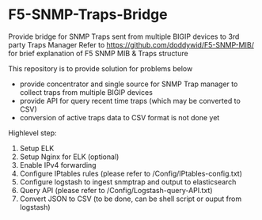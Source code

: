 # F5-SNMP-Traps-Bridge
Provide bridge for SNMP Traps sent from multiple BIGIP devices to 3rd party Traps Manager
Refer to https://github.com/doddywid/F5-SNMP-MIB/ for brief explanation of F5 SNMP MIB & Traps structure

This repository is to provide solution for problems below  
- provide concentrator and single source for SNMP Trap manager to collect traps from multiple BIGIP devices 
- provide API for query recent time traps (which may be converted to CSV) 
- conversion of active traps data to CSV format is not done yet

Highlevel step:
1. Setup ELK
2. Setup Nginx for ELK (optional)
3. Enable IPv4 forwarding
4. Configure IPtables rules (please refer to /Config/IPtables-config.txt)
5. Configure logstash to ingest snmptrap and output to elasticsearch
6. Query API (please refer to /Config/Logstash-query-API.txt)
7. Convert JSON to CSV (to be done, can be shell script or ouput from logstash)
